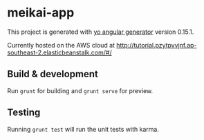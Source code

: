 # meikai-app

This project is generated with [yo angular generator](https://github.com/yeoman/generator-angular)
version 0.15.1.

Currently hosted on the AWS cloud at http://tutorial.pzytpvvjnf.ap-southeast-2.elasticbeanstalk.com/#/

## Build & development

Run `grunt` for building and `grunt serve` for preview.

## Testing

Running `grunt test` will run the unit tests with karma.
